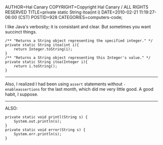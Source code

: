 AUTHOR=Hal Canary
COPYRIGHT=Copyright Hal Canary / ALL RIGHTS RESERVED
TITLE=private static String itoa(int i)
DATE=2010-02-21 11:19:27-06:00 (CST)
POSTID=928
CATEGORIES=computers-code;

I like Java's verbosity; it is consistant and clear. But sometimes you want succinct things.

    /** "Returns a String object representing the specified integer." */
    private static String itoa(int i){
    	return Integer.toString(i);
    }
    /** "Returns a String object representing this Integer's value." */
    private static String itoa(Integer i){
    	return i.toString();
    }

* * *

Also, I realized I had been using `assert` statements without `-enableassertions` for the last month, which did me very little good. A good habit, I suppose.

* * *

ALSO:

    private static void printl(String s) {
    	System.out.println(s);
    }
    private static void error(String s) {
    	System.err.println(s);
    }
